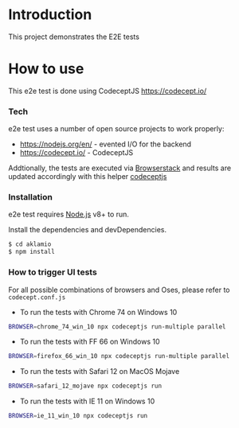 # Introduction

This project demonstrates the E2E tests

# How to use

This e2e test is done using CodeceptJS https://codecept.io/

### Tech

e2e test uses a number of open source projects to work properly:

* https://nodejs.org/en/ - evented I/O for the backend
* https://codecept.io/ - CodeceptJS

Addtionally, the tests are executed via [Browserstack](https://www.browserstack.com) and results are updated accordingly with this helper [codeceptjs](https://www.npmjs.com/package/codeceptjs-bshelper)

### Installation

e2e test requires [Node.js](https://nodejs.org/) v8+ to run.

Install the dependencies and devDependencies.

```sh
$ cd aklamio
$ npm install
```

### How to trigger UI tests

For all possible combinations of browsers and Oses, please refer to `codecept.conf.js`

- To run the tests with Chrome 74 on Windows 10

```sh
BROWSER=chrome_74_win_10 npx codeceptjs run-multiple parallel
```

- To run the tests with FF 66 on Windows 10

```sh
BROWSER=firefox_66_win_10 npx codeceptjs run-multiple parallel
```

- To run the tests with Safari 12 on MacOS Mojave

```sh
BROWSER=safari_12_mojave npx codeceptjs run
```

- To run the tests with IE 11 on Windows 10

```sh
BROWSER=ie_11_win_10 npx codeceptjs run
```





